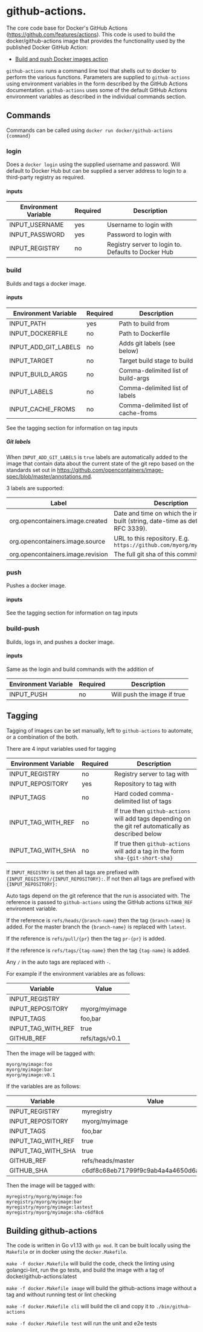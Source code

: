 # github-actions.
The core code base for Docker's GitHub Actions (https://github.com/features/actions). This code is used to build the docker/github-actions image that provides the functionality used by the published Docker GitHub Action:

* [Build and push Docker images action](https://github.com/docker/build-push-action)

`github-actions` runs a command line tool that shells out to docker to perform the various functions. Parameters are supplied to `github-actions` using environment variables in the form described by the GitHub Actions documentation. `github-actions` uses some of the default GitHub Actions environment variables as described in the individual commands section.

## Commands

Commands can be called using `docker run docker/github-actions {command}`

### login

Does a `docker login` using the supplied username and password. Will default to Docker Hub but can be supplied a server address to login to a third-party registry as required.

#### inputs

|Environment Variable|Required|Description|
|---|---|---|
|INPUT_USERNAME|yes|Username to login with|
|INPUT_PASSWORD|yes|Password to login with|
|INPUT_REGISTRY|no|Registry server to login to. Defaults to Docker Hub|

### build

Builds and tags a docker image.

#### inputs

|Environment Variable|Required|Description|
|---|---|---|
|INPUT_PATH|yes|Path to build from|
|INPUT_DOCKERFILE|no|Path to Dockerfile|
|INPUT_ADD_GIT_LABELS|no|Adds git labels (see below)|
|INPUT_TARGET|no|Target build stage to build|
|INPUT_BUILD_ARGS|no|Comma-delimited list of build-args|
|INPUT_LABELS|no|Comma-delimited list of labels|
|INPUT_CACHE_FROMS|no|Comma-delimited list of cache-froms|

See the tagging section for information on tag inputs

##### Git labels

When `INPUT_ADD_GIT_LABELS` is `true` labels are automatically added to the image that contain data about the current state of the git repo based on the standards set out in https://github.com/opencontainers/image-spec/blob/master/annotations.md.

3 labels are supported:

|Label|Description|
|---|---|
|org.opencontainers.image.created|Date and time on which the image was built (string, date-time as defined by RFC 3339).|
|org.opencontainers.image.source|URL to this repository. E.g. `https://github.com/myorg/myrepository`|
|org.opencontainers.image.revision|The full git sha of this commit.|

### push

Pushes a docker image.

#### inputs

See the tagging section for information on tag inputs


### build-push

Builds, logs in, and pushes a docker image.

#### inputs

Same as the login and build commands with the addition of

|Environment Variable|Required|Description|
|---|---|---|
|INPUT_PUSH|no|Will push the image if true|


## Tagging

Tagging of images can be set manually, left to `github-actions` to automate, or a combination of the both.

There are 4 input variables used for tagging

|Environment Variable|Required|Description|
|---|---|---|
|INPUT_REGISTRY|no|Registry server to tag with|
|INPUT_REPOSITORY|yes|Repository to tag with|
|INPUT_TAGS|no|Hard coded comma-delimited list of tags|
|INPUT_TAG_WITH_REF|no|If true then `github-actions` will add tags depending on the git ref automatically as described below|
|INPUT_TAG_WITH_SHA|no|If true then `github-actions` will add a tag in the form `sha-{git-short-sha}`|

If `INPUT_REGISTRY` is set then all tags are prefixed with `{INPUT_REGISTRY}/{INPUT_REPOSITORY}:`.
If not then all tags are prefixed with `{INPUT_REPOSITORY}:`

Auto tags depend on the git reference that the run is associated with. The reference is passed to `github-actions` using the GitHub actions `GITHUB_REF` enviroment variable.

If the reference is `refs/heads/{branch-name}` then the tag `{branch-name}` is added. For the master branch the `{branch-name}` is replaced with `latest`.

If the reference is `refs/pull/{pr}` then the tag `pr-{pr}` is added.

If the reference is `refs/tags/{tag-name}` then the tag `{tag-name}` is added.

Any `/` in the auto tags are replaced with `-`.

For example if the environment variables are as follows:

|Variable|Value|
|---|---|
|INPUT_REGISTRY||
|INPUT_REPOSITORY|myorg/myimage|
|INPUT_TAGS|foo,bar|
|INPUT_TAG_WITH_REF|true|
|GITHUB_REF|refs/tags/v0.1|

Then the image will be tagged with:
```
myorg/myimage:foo
myorg/myimage:bar
myorg/myimage:v0.1
```

If the variables are as follows:

|Variable|Value|
|---|---|
|INPUT_REGISTRY|myregistry|
|INPUT_REPOSITORY|myorg/myimage|
|INPUT_TAGS|foo,bar|
|INPUT_TAG_WITH_REF|true|
|INPUT_TAG_WITH_SHA|true|
|GITHUB_REF|refs/heads/master|
|GITHUB_SHA|c6df8c68eb71799f9c9ab4a4a4650d6aabd7e415|

Then the image will be tagged with:
```
myregistry/myorg/myimage:foo
myregistry/myorg/myimage:bar
myregistry/myorg/myimage:lastest
myregistry/myorg/myimage:sha-c6df8c6
```

## Building github-actions
The code is written in Go v1.13 with `go mod`. It can be built locally using the `Makefile` or in docker using the `docker.Makefile`.

`make -f docker.Makefile` will build the code, check the linting using golangci-lint, run the go tests, and build the image with a tag of docker/github-actions:latest

`make -f docker.Makefile image` will build the github-actions image without a tag and without running test or lint checking

`make -f docker.Makefile cli` will build the cli and copy it to `./bin/github-actions`

`make -f docker.Makefile test` will run the unit and e2e tests

